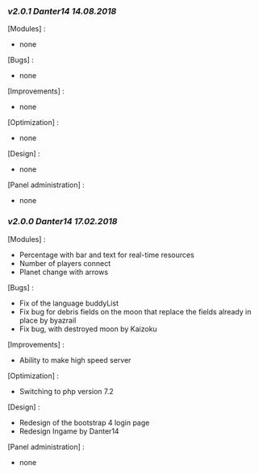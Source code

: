 ### _v2.0.1	Danter14 14.08.2018_
[Modules] :
- none

[Bugs] :
- none

[Improvements] :
- none

[Optimization] :
- none

[Design] :
- none

[Panel administration] :
- none

### _v2.0.0	Danter14 17.02.2018_
[Modules] :
- Percentage with bar and text for real-time resources
- Number of players connect
- Planet change with arrows

[Bugs] :
- Fix of the language buddyList
- Fix bug for debris fields on the moon that replace the fields already in place by byazrail
- Fix bug, with destroyed moon by Kaizoku

[Improvements] :
- Ability to make high speed server

[Optimization] :
- Switching to php version 7.2

[Design] :
- Redesign of the bootstrap 4 login page
- Redesign Ingame by Danter14

[Panel administration] :
- none